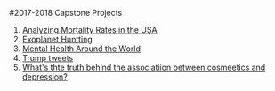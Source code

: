 
#2017-2018 Capstone Projects

1) [Analyzing Mortality Rates in the USA](https://drive.google.com/open?id=1fG6b0gL2YgeNFPcnWkSd8X24PM6YcMQVKTx_zVd5EA8)
2) [Exoplanet Huntting](https://drive.google.com/open?id=1eqQU8HjigSS5H_4AHli9Qt176faLRUlvpEcJlkH7qbQ)
3) [Mental Health Around the World](https://drive.google.com/open?id=1RmbBpcCJWiXG45seOerGOGxUuLC8fg1r-4HDFVVCDG4)
4) [Trump tweets](https://drive.google.com/open?id=1WaofhcIaqatDx44qdU86OuZ67yiAen3WYXrdxZa6Gms)
5) [What's thte truth behind the associatiion between cosmeetics and depression?](https://drive.google.com/open?id=1NTP4jRFZ8xp7IkaEXpUoMcp-nAO5AsR3lTH2NztQ8z0)
